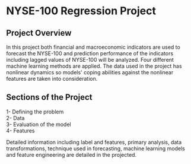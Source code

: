 # NYSE-100 Regression Project

## Project Overview

In this project both financial and macroeconomic indicators are used to forecast the NYSE-100 and prediction performance of the indicators including lagged values of NYSE-100 will be analyzed. Four different machine
learning methods are applied. The data used in the project has nonlinear dynamics so models' coping abilities against the nonlinear features are taken into consideration.

## Sections of the Project

1-  Defining the problem        
2-  Data            
3-  Evaluation of the model               
4-  Features

Detailed information including label and features, primary analysis, data transformations, technique used in forecasting, machine learning models and feature engineering are detailed in the projected.
